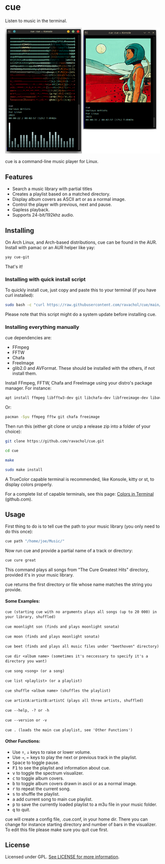 
# cue

Listen to music in the terminal.

<div align="center">
    <img src="cue-screenshot.png" />
</div>

cue is a command-line music player for Linux.

## Features
 
 * Search a music library with partial titles
 * Creates a playlist based on a matched directory. 
 * Display album covers as ASCII art or as a normal image.
 * Control the player with previous, next and pause.
 * Gapless playback.
 * Supports 24-bit/192khz audio.


## Installing

On Arch Linux, and Arch-based distributions, cue can be found in the AUR. Install with pamac or an AUR helper like yay:

```bash
yay cue-git
```

That's it!


### Installing with quick install script

To quickly install cue, just copy and paste this to your terminal (if you have curl installed):

```bash
sudo bash -c "curl https://raw.githubusercontent.com/ravachol/cue/main/install.sh | bash"
```

Please note that this script might do a system update before installing cue.

### Installing everything manually

cue dependencies are:

* FFmpeg
* FFTW
* Chafa
* FreeImage
* glib2.0 and AVFormat. These should be installed with the others, if not install them.

Install FFmpeg, FFTW, Chafa and FreeImage using your distro's package manager. For instance:

```bash
apt install ffmpeg libfftw3-dev git libchafa-dev libfreeimage-dev libavformat-dev
```
Or:

```bash
pacman -Syu ffmpeg fftw git chafa freeimage
```

Then run this (either git clone or unzip a release zip into a folder of your choice):

```bash
git clone https://github.com/ravachol/cue.git
```
```bash
cd cue
```
```bash
make
```
```bash
sudo make install
```

A TrueColor capable terminal is recommended, like Konsole, kitty or st, to display colors properly.

For a complete list of capable terminals, see this page: [Colors in Terminal](https://gist.github.com/CMCDragonkai/146100155ecd79c7dac19a9e23e6a362) (github.com).

## Usage

First thing to do is to tell cue the path to your music library (you only need to do this once):

```bash
cue path "/home/joe/Music/"
```
Now run cue and provide a partial name of a track or directory:

```bash
cue cure great
```

This command plays all songs from "The Cure Greatest Hits" directory, provided it's in your music library.

cue returns the first directory or file whose name matches the string you provide.

#### Some Examples:

 ```
cue (starting cue with no arguments plays all songs (up to 20 000) in your library, shuffled)

cue moonlight son (finds and plays moonlight sonata)

cue moon (finds and plays moonlight sonata)

cue beet (finds and plays all music files under "beethoven" directory)

cue dir <album name> (sometimes it's neccessary to specify it's a directory you want)

cue song <song> (or a song)

cue list <playlist> (or a playlist)

cue shuffle <album name> (shuffles the playlist)

cue artistA:artistB:artistC (plays all three artists, shuffled)

cue --help, -? or -h

cue --version or -v

cue . (loads the main cue playlist, see 'Other Functions')

 ```

#### Other Functions:

* Use <kbd>↑</kbd>, <kbd>↓</kbd> keys to raise or lower volume. 
* Use <kbd>→</kbd>, <kbd>←</kbd> keys to play the next or previous track in the playlist. 
* <kbd>Space</kbd> to toggle pause.
* <kbd>F1</kbd> to see the playlist and information about cue.
* <kbd>v</kbd> to toggle the spectrum visualizer.
* <kbd>c</kbd> to toggle album covers.
* <kbd>b</kbd> to toggle album covers drawn in ascii or as a normal image.
* <kbd>r</kbd> to repeat the current song.
* <kbd>s</kbd> to shuffle the playlist.
* <kbd>a</kbd> add current song to main cue playlist.
* <kbd>p</kbd> to save the currently loaded playlist to a m3u file in your music folder.
* <kbd>q</kbd> to quit.

cue will create a config file, .cue.conf, in your home dir. There you can change for instance starting directory and number of bars in the visualizer. To edit this file please make sure you quit cue first.

## License

Licensed under GPL. [See LICENSE for more information](https://github.com/ravachol/cue/blob/main/LICENSE).
